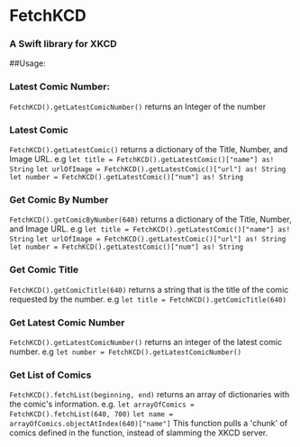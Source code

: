 # FetchKCD
### A Swift library for XKCD

##Usage:
### Latest Comic Number:
`FetchKCD().getLatestComicNumber()` returns an Integer of the number

### Latest Comic 
`FetchKCD().getLatestComic()` returns a dictionary of the Title, Number, and Image URL.
e.g
`let title = FetchKCD().getLatestComic()["name"] as! String`
`let urlOfImage = FetchKCD().getLatestComic()["url"] as! String`
`let number = FetchKCD().getLatestComic()["num"] as! String`

### Get Comic By Number
`FetchKCD().getComicByNumber(640)` returns a dictionary of the Title, Number, and Image URL.
e.g
`let title = FetchKCD().getLatestComic()["name"] as! String`
`let urlOfImage = FetchKCD().getLatestComic()["url"] as! String`
`let number = FetchKCD().getLatestComic()["num"] as! String`

### Get Comic Title
`FetchKCD().getComicTitle(640)` returns a string that is the title of the comic requested by the number. e.g
`let title = FetchKCD().getComicTitle(640)`

### Get Latest Comic Number
`FetchKCD().getLatestComicNumber()` returns an integer of the latest comic number. e.g
`let number = FetchKCD().getLatestComicNumber()`

### Get List of Comics
`FetchKCD().fetchList(beginning, end)` returns an array of dictionaries with the comic's information.
e.g.
`let arrayOfComics = FetchKCD().fetchList(640, 700)`
`let name = arrayOfComics.objectAtIndex(640)["name"]`
This function pulls a 'chunk' of comics defined in the function, instead of slamming the XKCD server.
